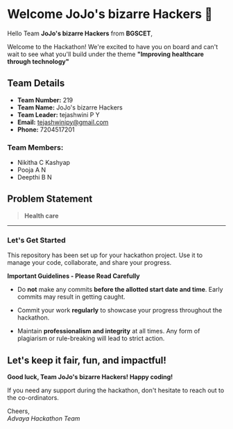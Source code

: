# Welcome JoJo's bizarre Hackers 👋

Hello Team **JoJo's bizarre Hackers** from **BGSCET**,

Welcome to the Hackathon! We're excited to have you on board and can't wait to see what you'll build under the theme **"Improving healthcare through technology"** 

## Team Details

- **Team Number:** 219  
- **Team Name:** JoJo's bizarre Hackers
- **Team Leader:** tejashwini P Y  
- **Email:** tejashwinipy@gmail.com  
- **Phone:** 7204517201  

### Team Members:
- Nikitha C Kashyap 
- Pooja A N 
- Deepthi B N 

## Problem Statement

> **Health care**

---

### Let's Get Started 

This repository has been set up for your hackathon project. Use it to manage your code, collaborate, and share your progress.

**Important Guidelines - Please Read Carefully**

- Do **not** make any commits **before the allotted start date and time**. Early commits may result in getting caught.
- Commit your work **regularly** to showcase your progress throughout the hackathon.

- Maintain **professionalism and integrity** at all times. Any form of plagiarism or rule-breaking will lead to strict action.

Let's keep it fair, fun, and impactful! 
---

**Good luck, Team JoJo's bizarre Hackers! Happy coding!**

If you need any support during the hackathon, don't hesitate to reach out to the co-ordinators.

Cheers,  
_Advaya Hackathon Team_